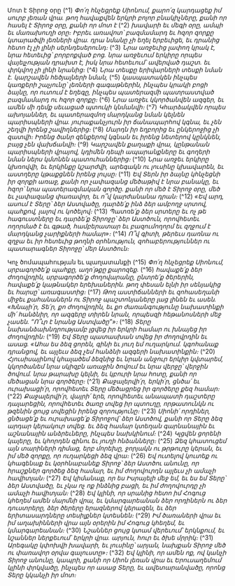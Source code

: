 
Մոտ է Տիրոջ օրը
(^1) _Փո՛ղ հնչեցրեք Սիոնում,
քարո՛զ կարդացեք իմ սուրբ լեռան վրա.
թող հավաքվեն երկրի բոլոր բնակիչները,
քանի որ հասել է Տիրոջ օրը, քանի որ մոտ է_
(^2) _խավարի եւ մեգի օրը, ամպի եւ մառախուղի օրը։
Իբրեւ առավոտ՝ բազմամարդ եւ հզոր զորքը կտարածվի լեռների վրա.
դրա նմանը չի եղել երբեւիցե,
եւ դրանից հետո էլ չի լինի սերնդեսերունդ։_
(^3) _Նրա առջեւից լափող կրակ է,
նրա հետեւից՝ բորբոքված բոց.
նրա առջեւում երկիրը որպես վայելչության դրախտ է,
իսկ նրա հետեւում՝ ավերված դաշտ.
եւ փրկվող չի լինի նրանից։_
(^4) _Նրա տեսքը երիվարների տեսքի նման է.
կարշավեն հեծյալների նման,_
(^5) _կասպատակեն ինչպես կառքերի շաչյունը՝ լեռների գագաթներին,
ինչպես կրակի բոցի ձայնը, որ ուտում է եղեգը,
ինչպես պատերազմի պատրաստված բազմամարդ ու հզոր զորքը։_
(^6) _Նրա առջեւ կկործանվեն ազգեր,
եւ ամեն մի դեմք սեւացած պտուկի կնմանվի։_
(^7) _Կհարձակվեն որպես ախոյաններ,
եւ պատերազմող մարդկանց նման կելնեն պարիսպների վրա.
յուրաքանչյուրն իր ճանապարհով կգնա,
եւ չեն շեղվի իրենց շավիղներից։_
(^8) _Մարդն իր եղբորից եւ ընկերոջից չի զատվի։
Իրենց ծանր զենքերով կգնան
եւ իրենց նետերով կընկնեն, բայց չեն վախճանվի։_
(^9) _Կարշավեն քաղաքի վրա,
կընթանան պարիսպների վրայով,
կդիմեն դեպի ապարանքները
եւ գողերի նման ներս կմտնեն պատուհաններից։_
(^10) _Նրա առջեւ երկիրը կխռովվի, եւ երկինքը կշարժվի,
արեգակն ու լուսինը կխավարեն,
եւ աստղերը կթաքցնեն իրենց լույսը։_
(^11) _Եվ Տերն իր ձայնը կհնչեցնի իր զորքի առաջ,
քանի որ չափազանց մեծաթիվ է նրա բանակը,
եւ հզոր՝ նրա պատերազմական գործը.
քանի որ մեծ է Տիրոջ օրը, մեծ եւ չափազանց փառավոր,
եւ ո՞վ կարժանանա դրան։_
(^12) _«Եվ արդ, ասում է Տերը՝ ձեր Աստվածը,
դարձե՛ք ինձ ձեր ամբողջ սրտով,
պահքով, լալով ու կոծելով։_
(^13) _Պատռե՛ք ձեր սրտերը եւ ոչ թե հագուստները
եւ դարձե՛ք Տիրոջը՝ ձեր Աստծուն,
որովհետեւ ողորմած է եւ գթած,
համբերատար եւ բազումողորմ
եւ զղջում է մարդկանց չարիքների համար»։_
(^14) _Ո՞վ գիտի, թերեւս դառնա ու զղջա
եւ իր հետեւից թողնի օրհնություն,
զոհաբերություններ ու պատարագներ Տիրոջը՝ մեր Աստծուն։_


Կոչ ծոմապահության եւ պաղատանքի
(^15) _Փո՛ղ հնչեցրեք Սիոնում,
սրբագործե՛ք պահքը,
աղո՛թքը քարոզեք._
(^16) _հավաքե՛ք ձեր ժողովրդին,
սրբագործե՛ք ժողովարանը,
ընտրե՛ք ծերերին,
հավաքե՛ք կաթնակեր երեխաներին.
թող փեսան ելնի իր սենյակից եւ հարսը՝ առագաստից։_
(^17) _Թող աստիճանների եւ զոհասեղանի միջեւ
քահանաներն ու Տիրոջ պաշտոնյաները լաց լինեն եւ ասեն.
«Խնայի՛ր, Տե՛ր, քո ժողովրդին,
եւ քո ժառանգությունը նախատինքի մի՛ հանձնիր,
որ ազգերը տիրեն նրան,
որպեսզի հեթանոսների մեջ չասեն.
“Ո՞ւր է նրանց Աստվածը”»։_
(^18) _Տերը նախանձախնդրությամբ լցվեց իր երկրի համար ու խնայեց իր ժողովրդին։_
(^19) _Եվ Տերը պատասխան տվեց իր ժողովրդին եւ ասաց.
«Ահա ես ձեզ ցորեն, գինի եւ յուղ եմ ուղարկում.
կգոհանաք դրանցով,
եւ այլեւս ձեզ չեմ հանձնի ազգերի նախատինքին։_
(^20) _Հյուսիսայինով կհալածեմ ձեզնից
եւ նրան անջուր երկիր կվտարեմ,
կկործանեմ նրա սկիզբն առաջին ծովում
եւ նրա վերջը՝ վերջին ծովում.
նրա թարախը կելնի, եւ կբուրի նրա հոտը,
քանի որ մեծացան նրա գործերը։_
(^21) _Քաջալերվի՛ր, երկի՛ր, ցնծա՛ եւ ուրախացի՛ր,
որովհետեւ Տերը մեծացրեց իր գործերը քեզ համար։_
(^22) _Քաջալերվի՛ր, վայրի՛ երե,
որովհետեւ անապատի դաշտերը դալարեցին,
որովհետեւ ծառը տվեց իր պտուղը,
որթատունկն ու թզենին ցույց տվեցին իրենց զորությունը։_
(^23) _Սիոնի՛ որդիներ, ցնծացե՛ք եւ ուրախացե՛ք Տիրոջով՝ ձեր Աստծով,
քանի որ Տերը ձեզ արդար կերակուր տվեց.
եւ ձեզ համար կտեղան գարնանային
եւ աշնանային անձրեւները, ինչպես նախկինում։_
(^24) _Կլցվեն ցորենի կալերը,
եւ կհորդեն գինու եւ յուղի հնձանները։_
(^25) _Ձեզ կհատուցեմ այն տարիների դիմաց,
երբ մորեխը, ջորյակն ու թրթուրը կերան,
եւ իմ մեծ զորքը, որ ուղարկեցի ձեզ վրա։_
(^26) _Եվ ուտելով կուտեք ու կհագենաք
եւ կօրհնաբանեք Տիրոջ՝ ձեր Աստծու անունը,
որ հրաշքներ գործեց ձեզ համար,
եւ իմ ժողովուրդն այլեւս չի ամաչի հավիտյան։_
(^27) _Եվ կիմանաք, որ ես Իսրայելի մեջ եմ,
եւ ես եմ Տերը՝ ձեր Աստվածը,
եւ չկա ոչ ոք ինձնից բացի,
եւ իմ ժողովուրդը չի ամաչի հավիտյան։_
(^28) _Եվ կլինի, որ սրանից հետո իմ Հոգուց կհեղեմ ամեն մարմնի վրա,
եւ կմարգարեանան ձեր որդիներն ու ձեր դուստրերը,
ձեր ծերերը երազներով կերազեն,
եւ ձեր երիտասարդները տեսիլքներ կտեսնեն։_
(^29) _Իմ ծառաների վրա եւ
իմ աղախինների վրա այն օրերին իմ Հոգուց կհեղեմ, եւ կմարգարեանան։_
(^30) _Նշաններ ցույց կտամ վերեւում՝ երկնքում,
եւ նշաններ ներքեւում՝ երկրի վրա. արյուն, հուր եւ ծխե մրրիկ։_
(^31) _Արեգակը կփոխվի խավարի, եւ լուսինը՝ արյան,
նախքան Տիրոջ մեծ ու փառավոր օրվա գալուստը»։_
(^32) _Եվ կլինի, որ ամեն ոք, ով կանչի Տիրոջ անունը, կապրի,
քանի որ Սիոն լեռան վրա եւ Երուսաղեմում կլինի փրկվածը,
ինչպես որ ասաց Տերը, եւ ավետարանվածը,
որոնց Տերը կկանչի իր մոտ։_

